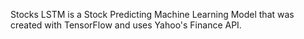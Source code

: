 Stocks LSTM is a Stock Predicting Machine Learning Model that was created with TensorFlow and uses Yahoo's Finance API.
